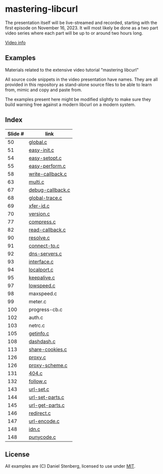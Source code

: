 # mastering-libcurl

The presentation itself will be live-streamed and recorded, starting
with the first episode on November 16, 2023. It will most likely be
done as a two part video series where each part will be up to or around
two hours long.

[Video info](https://daniel.haxx.se/blog/2023/11/01/mastering-libcurl/)

## Examples

Materials related to the extensive video tutorial "mastering libcurl"

All source code snippets in the video presentation have names. They are all
provided in this repository as stand-alone source files to be able to learn
from, mimic and copy and paste from.

The examples present here might be modified slightly to make sure they
build warning free against a modern libcurl on a modern system.

## Index

| Slide # | link                                 |
|---------|--------------------------------------|
| 50      | [global.c](global.c)                 |
| 51      | [easy-init.c](easy-init.c)           |
| 54      | [easy-setopt.c](easy-setopt.c)       |
| 55      | [easy-perform.c](easy-perform.c)     |
| 58      | [write-callback.c](write-callback.c) |
| 63      | [multi.c](multi.c)                   |
| 67      | [debug-callback.c](debug-callback.c) |
| 68      | [global-trace.c](global-trace.c)     |
| 69      | [xfer-id.c](xfer-id.c)               |
| 70      | [version.c](version.c)               |
| 77      | [compress.c](compress.c)             |
| 82      | [read-callback.c](read-callback.c)   |
| 90      | [resolve.c](resolve.c)               |
| 91      | [connect-to.c](connect-to.c)         |
| 92      | [dns-servers.c](dns-servers.c)       |
| 93      | [interface.c](interface.c)           |
| 94      | [localport.c](localport.c)           |
| 95      | [keepalive.c](keepalive.c)           |
| 97      | [lowspeed.c](lowspeed.c)             |
| 98      | maxspeed.c                           |
| 99      | meter.c                              |
| 100     | progress-cb.c                        |
| 102     | auth.c                               |
| 103     | netrc.c                              |
| 105     | [getinfo.c](getinfo.c)               |
| 108     | [dashdash.c](dashdash.c)             |
| 113     | [share-cookies.c](share-cookies.c)   |
| 126     | [proxy.c](proxy.c)                   |
| 126     | [proxy-scheme.c](proxy-scheme.c)     |
| 131     | [404.c](404.c)                       |
| 132     | [follow.c](follow.c)                 |
| 143     | [url-set.c](url-set.c)               |
| 144     | [url-set-parts.c](url-set-parts.c)   |
| 145     | [url-get-parts.c](url-get-parts.c)   |
| 146     | [redirect.c](redirect.c)             |
| 147     | [url-encode.c](url-encode.c)         |
| 148     | [idn.c](idn.c)                       |
| 148     | [punycode.c](punycode.c)             |

## License

All examples are (C) Daniel Stenberg, licensed to use under [MIT](LICENSE).
